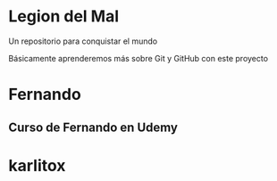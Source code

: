# Legion del Mal
Un repositorio para conquistar el mundo

Básicamente aprenderemos más sobre Git y GitHub con este proyecto


# Fernando


## Curso de Fernando en Udemy

# karlitox
